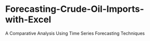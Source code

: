 # Forecasting-Crude-Oil-Imports-with-Excel
A Comparative Analysis Using Time Series Forecasting Techniques
